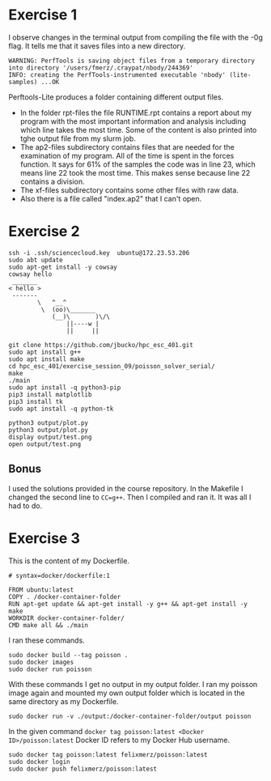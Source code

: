 # Exercise 1
I observe changes in the terminal output from compiling the file with the -0g flag. It tells me that it saves files into a new directory.
```
WARNING: PerfTools is saving object files from a temporary directory into directory '/users/fmerz/.craypat/nbody/244369'
INFO: creating the PerfTools-instrumented executable 'nbody' (lite-samples) ...OK
```

Perftools-Lite produces a folder containing different output files. 
* In the folder rpt-files the file RUNTIME.rpt contains a report about my program with the most important information and analysis including which line takes the most time. Some of the content is also printed into tghe output file from my slurm job.
* The ap2-files subdirectory contains files that are needed for the examination of my program.
All of the time is spent in the forces function. It says for 61% of the samples the code was in line 23, which means line 22 took the most time. This makes sense because line 22 contains a division.
* The xf-files subdirectory contains some other files with raw data.
* Also there is a file called "index.ap2" that I can't open.

# Exercise 2
```
ssh -i .ssh/sciencecloud.key  ubuntu@172.23.53.206
sudo abt update
sudo apt-get install -y cowsay
cowsay hello
 _______
< hello >
 -------
        \   ^__^
         \  (oo)\_______
            (__)\       )\/\
                ||----w |
                ||     ||

git clone https://github.com/jbucko/hpc_esc_401.git
sudo apt install g++
sudo apt install make
cd hpc_esc_401/exercise_session_09/poisson_solver_serial/
make
./main
sudo apt install -q python3-pip
pip3 install matplotlib
pip3 install tk
sudo apt install -q python-tk

python3 output/plot.py 
python3 output/plot.py 
display output/test.png 
open output/test.png
```

## Bonus
I used the solutions provided in the course repository. In the Makefile I changed the second line to `CC=g++`. Then I compiled and ran it. It was all I had to do.


# Exercise 3
This is the content of my Dockerfile. 
```
# syntax=docker/dockerfile:1

FROM ubuntu:latest
COPY . /docker-container-folder
RUN apt-get update && apt-get install -y g++ && apt-get install -y make
WORKDIR docker-container-folder/
CMD make all && ./main
```

I ran these commands.
```
sudo docker build --tag poisson .
sudo docker images
sudo docker run poisson
```
With these commands I get no output in my output folder. I ran my poisson image again and mounted my own output folder which is located in the same directory as my Dockerfile.
```
sudo docker run -v ./output:/docker-container-folder/output poisson
```

In the given command `docker tag poisson:latest <Docker ID>/poisson:latest` Docker ID refers to my Docker Hub username.
```
sudo docker tag poisson:latest felixmerz/poisson:latest
sudo docker login
sudo docker push felixmerz/poisson:latest
```
